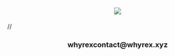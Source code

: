 <h1 align="center">
    <img src="https://readme-typing-svg.herokuapp.com/?font=Righteous&size=35&center=true&vCenter=true&width=500&height=70&duration=2000&lines=Hi+There!+👋;+I'm+Salim!;" />
</h1>
// <h3 align="center">whyrexcontact@whyrex.xyz</h3>


<p align="left">
</p>
